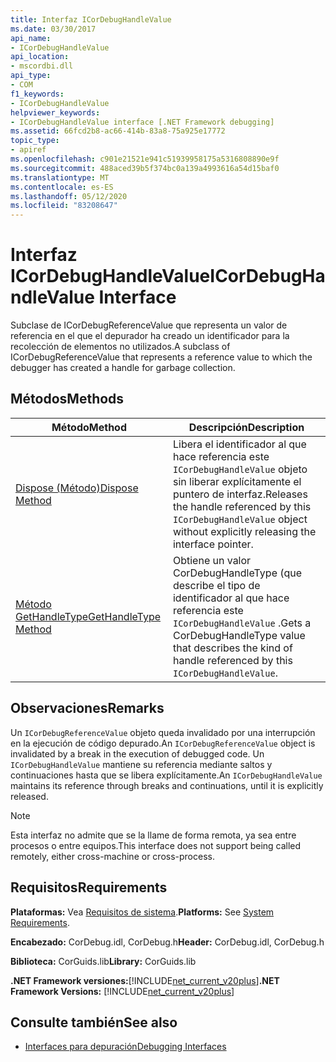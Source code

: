 ```yaml
---
title: Interfaz ICorDebugHandleValue
ms.date: 03/30/2017
api_name:
- ICorDebugHandleValue
api_location:
- mscordbi.dll
api_type:
- COM
f1_keywords:
- ICorDebugHandleValue
helpviewer_keywords:
- ICorDebugHandleValue interface [.NET Framework debugging]
ms.assetid: 66fcd2b8-ac66-414b-83a8-75a925e17772
topic_type:
- apiref
ms.openlocfilehash: c901e21521e941c51939958175a5316808890e9f
ms.sourcegitcommit: 488aced39b5f374bc0a139a4993616a54d15baf0
ms.translationtype: MT
ms.contentlocale: es-ES
ms.lasthandoff: 05/12/2020
ms.locfileid: "83208647"
---
```

# <a name="icordebughandlevalue-interface"></a><span data-ttu-id="624b8-102">Interfaz ICorDebugHandleValue</span><span class="sxs-lookup"><span data-stu-id="624b8-102">ICorDebugHandleValue Interface</span></span>

<span data-ttu-id="624b8-103">Subclase de ICorDebugReferenceValue que representa un valor de referencia en el que el depurador ha creado un identificador para la recolección de elementos no utilizados.</span><span class="sxs-lookup"><span data-stu-id="624b8-103">A subclass of ICorDebugReferenceValue that represents a reference value to which the debugger has created a handle for garbage collection.</span></span>  
  
## <a name="methods"></a><span data-ttu-id="624b8-104">Métodos</span><span class="sxs-lookup"><span data-stu-id="624b8-104">Methods</span></span>  
  
|<span data-ttu-id="624b8-105">Método</span><span class="sxs-lookup"><span data-stu-id="624b8-105">Method</span></span>|<span data-ttu-id="624b8-106">Descripción</span><span class="sxs-lookup"><span data-stu-id="624b8-106">Description</span></span>|  
|------------|-----------------|  
|[<span data-ttu-id="624b8-107">Dispose (Método)</span><span class="sxs-lookup"><span data-stu-id="624b8-107">Dispose Method</span></span>](icordebughandlevalue-dispose-method.md)|<span data-ttu-id="624b8-108">Libera el identificador al que hace referencia este `ICorDebugHandleValue` objeto sin liberar explícitamente el puntero de interfaz.</span><span class="sxs-lookup"><span data-stu-id="624b8-108">Releases the handle referenced by this `ICorDebugHandleValue` object without explicitly releasing the interface pointer.</span></span>|  
|[<span data-ttu-id="624b8-109">Método GetHandleType</span><span class="sxs-lookup"><span data-stu-id="624b8-109">GetHandleType Method</span></span>](icordebughandlevalue-gethandletype-method.md)|<span data-ttu-id="624b8-110">Obtiene un valor CorDebugHandleType (que describe el tipo de identificador al que hace referencia este `ICorDebugHandleValue` .</span><span class="sxs-lookup"><span data-stu-id="624b8-110">Gets a CorDebugHandleType value that describes the kind of handle referenced by this `ICorDebugHandleValue`.</span></span>|  
  
## <a name="remarks"></a><span data-ttu-id="624b8-111">Observaciones</span><span class="sxs-lookup"><span data-stu-id="624b8-111">Remarks</span></span>  
 <span data-ttu-id="624b8-112">Un `ICorDebugReferenceValue` objeto queda invalidado por una interrupción en la ejecución de código depurado.</span><span class="sxs-lookup"><span data-stu-id="624b8-112">An `ICorDebugReferenceValue` object is invalidated by a break in the execution of debugged code.</span></span> <span data-ttu-id="624b8-113">Un `ICorDebugHandleValue` mantiene su referencia mediante saltos y continuaciones hasta que se libera explícitamente.</span><span class="sxs-lookup"><span data-stu-id="624b8-113">An `ICorDebugHandleValue` maintains its reference through breaks and continuations, until it is explicitly released.</span></span>  
  
> [!NOTE]
> <span data-ttu-id="624b8-114">Esta interfaz no admite que se la llame de forma remota, ya sea entre procesos o entre equipos.</span><span class="sxs-lookup"><span data-stu-id="624b8-114">This interface does not support being called remotely, either cross-machine or cross-process.</span></span>  
  
## <a name="requirements"></a><span data-ttu-id="624b8-115">Requisitos</span><span class="sxs-lookup"><span data-stu-id="624b8-115">Requirements</span></span>  
 <span data-ttu-id="624b8-116">**Plataformas:** Vea [Requisitos de sistema](../../get-started/system-requirements.md).</span><span class="sxs-lookup"><span data-stu-id="624b8-116">**Platforms:** See [System Requirements](../../get-started/system-requirements.md).</span></span>  
  
 <span data-ttu-id="624b8-117">**Encabezado:** CorDebug.idl, CorDebug.h</span><span class="sxs-lookup"><span data-stu-id="624b8-117">**Header:** CorDebug.idl, CorDebug.h</span></span>  
  
 <span data-ttu-id="624b8-118">**Biblioteca:** CorGuids.lib</span><span class="sxs-lookup"><span data-stu-id="624b8-118">**Library:** CorGuids.lib</span></span>  
  
 <span data-ttu-id="624b8-119">**.NET Framework versiones:**[!INCLUDE[net_current_v20plus](../../../../includes/net-current-v20plus-md.md)]</span><span class="sxs-lookup"><span data-stu-id="624b8-119">**.NET Framework Versions:** [!INCLUDE[net_current_v20plus](../../../../includes/net-current-v20plus-md.md)]</span></span>  
  
## <a name="see-also"></a><span data-ttu-id="624b8-120">Consulte también</span><span class="sxs-lookup"><span data-stu-id="624b8-120">See also</span></span>

- [<span data-ttu-id="624b8-121">Interfaces para depuración</span><span class="sxs-lookup"><span data-stu-id="624b8-121">Debugging Interfaces</span></span>](debugging-interfaces.md)
